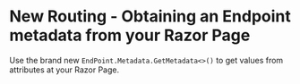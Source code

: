 # New Routing - Obtaining an Endpoint metadata from your Razor Page

  Use the brand new `EndPoint.Metadata.GetMetadata<>()` to get values from attributes at your Razor Page.